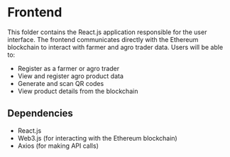 # Frontend

This folder contains the React.js application responsible for the user interface. The frontend communicates directly with the Ethereum blockchain to interact with farmer and agro trader data. Users will be able to:
- Register as a farmer or agro trader
- View and register agro product data
- Generate and scan QR codes
- View product details from the blockchain

## Dependencies
- React.js
- Web3.js (for interacting with the Ethereum blockchain)
- Axios (for making API calls)
